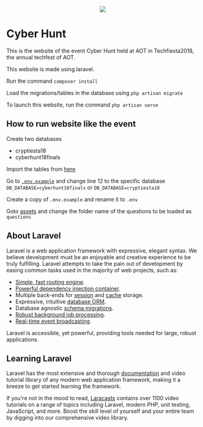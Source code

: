 <p align="center"><img src="public/favicon.ico"></p>

# Cyber Hunt
This is the website of the event Cyber Hunt held at AOT in Techfiesta2018, the annual techfest of AOT.

This website is made using laravel.

Run the command `composer install`

Load the migrations/tables in the database using `php artisan migrate`

To launch this website, run the command `php artisan serve`

## How to run website like the event
Create two databases
- cryptiesta18
- cyberhunt18finals

Import the tables from [here](/public/assets/databases)

Go to [`.env.example`](/.env.example) and change line 12 to the specific database `DB_DATABASE=cyberhunt18finals` or `DB_DATABASE=cryptiesta18`

Create a copy of `.env.example` and rename it to `.env`

Goto [assets](/public/assets) and change the folder name of the questions to be loaded as `questions`

## About Laravel

Laravel is a web application framework with expressive, elegant syntax. We believe development must be an enjoyable and creative experience to be truly fulfilling. Laravel attempts to take the pain out of development by easing common tasks used in the majority of web projects, such as:

- [Simple, fast routing engine](https://laravel.com/docs/routing).
- [Powerful dependency injection container](https://laravel.com/docs/container).
- Multiple back-ends for [session](https://laravel.com/docs/session) and [cache](https://laravel.com/docs/cache) storage.
- Expressive, intuitive [database ORM](https://laravel.com/docs/eloquent).
- Database agnostic [schema migrations](https://laravel.com/docs/migrations).
- [Robust background job processing](https://laravel.com/docs/queues).
- [Real-time event broadcasting](https://laravel.com/docs/broadcasting).

Laravel is accessible, yet powerful, providing tools needed for large, robust applications.

## Learning Laravel

Laravel has the most extensive and thorough [documentation](https://laravel.com/docs) and video tutorial library of any modern web application framework, making it a breeze to get started learning the framework.

If you're not in the mood to read, [Laracasts](https://laracasts.com) contains over 1100 video tutorials on a range of topics including Laravel, modern PHP, unit testing, JavaScript, and more. Boost the skill level of yourself and your entire team by digging into our comprehensive video library.
